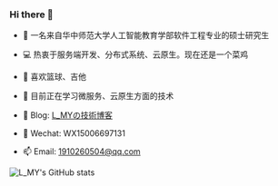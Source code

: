 ### Hi there 👋

<!--
**xxxuuu/xxxuuu** is a ✨ _special_ ✨ repository because its `README.md` (this file) appears on your GitHub profile.

Here are some ideas to get you started:

- 🔭 I’m currently working on ...
- 🌱 I’m currently learning ...
- 👯 I’m looking to collaborate on ...
- 🤔 I’m looking for help with ...
- 💬 Ask me about ...
- 📫 How to reach me: ...
- 😄 Pronouns: ...
- ⚡ Fun fact: ...
-->

- 🔭 一名来自华中师范大学人工智能教育学部软件工程专业的硕士研究生
- 💻 热衷于服务端开发、分布式系统、云原生。现在还是一个菜鸡
- 🎈 喜欢篮球、吉他
- 🌱 目前正在学习微服务、云原生方面的技术
  
- 📗 Blog: [L_MYの技術博客](http://8.142.142.69:8090/) 
- 💬 Wechat: WX15006697131
- 📫 Email: [1910260504@qq.com](mailto:1910260504@qq.com)

<img alt="L_MY's GitHub stats" src="https://github-readme-stats.vercel.app/api?username=liu12589&show_icons=true&theme=dark&count_private=true"/>
</td>
<!--
<table>
<tr>
<td>
<img alt="XUQING's GitHub stats" src="https://github-readme-stats-liart-theta.vercel.app/api?username=xxxuuu&count_private=true&show_icons=true&include_all_commits=true&hide_title=true"/>
</td>
<td>
<img alt="" src="https://github.com/xxxuuu/github-stats/blob/master/generated/languages.svg"/>
</td>
</tr>
</table>
-->
